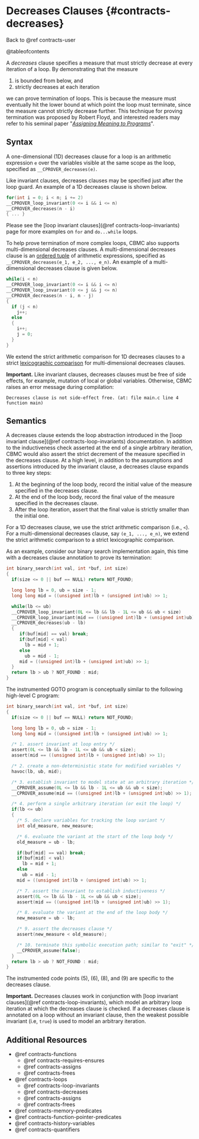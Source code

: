 # Decreases Clauses {#contracts-decreases}

Back to @ref contracts-user

@tableofcontents

A _decreases_ clause specifies a measure that must strictly decrease at every iteration of a loop.
By demonstrating that the measure

1. is bounded from below, and
2. strictly decreases at each iteration

we can prove termination of loops.
This is because the measure must eventually hit the lower bound
at which point the loop must terminate,
since the measure cannot strictly decrease further.
This technique for proving termination was proposed by Robert Floyd,
and interested readers may refer to his seminal paper
"[_Assigning Meaning to Programs_](https://people.eecs.berkeley.edu/~necula/Papers/FloydMeaning.pdf)".

## Syntax

A one-dimensional (1D) decreases clause for a loop is an arithmetic expression `e`
over the variables visible at the same scope as the loop,
specified as `__CPROVER_decreases(e)`.

Like invariant clauses, decreases clauses may be specified just after the loop guard.
An example of a 1D decreases clause is shown below.

```c
for(int i = 0; i < n; i += 2)
__CPROVER_loop_invariant(0 <= i && i <= n)
__CPROVER_decreases(n - i)
{ ... }
```

Please see the [loop invariant clauses](@ref contracts-loop-invariants) page
for more examples on `for` and `do...while` loops.

To help prove termination of more complex loops,
CBMC also supports multi-dimensional decreases clauses.
A multi-dimensional decreases clause is an [ordered tuple](https://en.wikipedia.org/wiki/Tuple)
of arithmetic expressions, specified as `__CPROVER_decreases(e_1, e_2, ..., e_n)`.
An example of a multi-dimensional decreases clause is given below.

```c
while(i < n)
__CPROVER_loop_invariant(0 <= i && i <= n)
__CPROVER_loop_invariant(0 <= j && j <= n)
__CPROVER_decreases(n - i, n - j)
{
  if (j < n)
    j++;
  else
  {
    i++;
    j = 0;
  }
}
```

We extend the strict arithmetic comparison for 1D decreases clauses
to a strict [lexicographic comparison](https://en.wikipedia.org/wiki/Lexicographic_order)
for multi-dimensional decreases clauses.

**Important.**
Like invariant clauses, decreases clauses must be free of side effects,
for example, mutation of local or global variables.
Otherwise, CBMC raises an error message during compilation:
```
Decreases clause is not side-effect free. (at: file main.c line 4 function main) 
```

## Semantics

A decreases clause extends the loop abstraction introduced in the [loop invariant clause](@ref contracts-loop-invariants) documentation.
In addition to the inductiveness check asserted at the end of a single arbitrary iteration,
CBMC would also assert the strict decrement of the measure specified in the decreases clause.
At a high level, in addition to the assumptions and assertions introduced by the invariant clause,
a decreases clause expands to three key steps:
1. At the beginning of the loop body, record the initial value of the measure specified in the decreases clause.
2. At the end of the loop body, record the final value of the measure specified in the decreases clause.
3. After the loop iteration, assert that the final value is strictly smaller than the initial one.

For a 1D decreases clause, we use the strict arithmetic comparison (i.e., `<`).
For a multi-dimensional decreases clause, say `(e_1, ..., e_n)`,
we extend the strict arithmetic comparison to a strict lexicographic comparison.

As an example, consider our binary search implementation again,
this time with a decreases clause annotation to prove its termination:

```c
int binary_search(int val, int *buf, int size)
{
  if(size <= 0 || buf == NULL) return NOT_FOUND;

  long long lb = 0, ub = size - 1;
  long long mid = ((unsigned int)lb + (unsigned int)ub) >> 1;

  while(lb <= ub)
  __CPROVER_loop_invariant(0L <= lb && lb - 1L <= ub && ub < size)
  __CPROVER_loop_invariant(mid == ((unsigned int)lb + (unsigned int)ub) >> 1)
  __CPROVER_decreases(ub - lb)
  {
     if(buf[mid] == val) break;
     if(buf[mid] < val)
       lb = mid + 1;
     else
       ub = mid - 1;
     mid = ((unsigned int)lb + (unsigned int)ub) >> 1;
  }
  return lb > ub ? NOT_FOUND : mid;
}
```

The instrumented GOTO program is conceptually similar to the following high-level C program:

```c
int binary_search(int val, int *buf, int size)
{
  if(size <= 0 || buf == NULL) return NOT_FOUND;

  long long lb = 0, ub = size - 1;
  long long mid = ((unsigned int)lb + (unsigned int)ub) >> 1;

  /* 1. assert invariant at loop entry */
  assert(0L <= lb && lb - 1L <= ub && ub < size);
  assert(mid == ((unsigned int)lb + (unsigned int)ub) >> 1);

  /* 2. create a non-deterministic state for modified variables */
  havoc(lb, ub, mid);

  /* 3. establish invariant to model state at an arbitrary iteration */
  __CPROVER_assume(0L <= lb && lb - 1L <= ub && ub < size);
  __CPROVER_assume(mid == ((unsigned int)lb + (unsigned int)ub) >> 1);

  /* 4. perform a single arbitrary iteration (or exit the loop) */
  if(lb <= ub)
  {
    /* 5. declare variables for tracking the loop variant */
    int old_measure, new_measure;

    /* 6. evaluate the variant at the start of the loop body */
    old_measure = ub - lb;

    if(buf[mid] == val) break;
    if(buf[mid] < val)
      lb = mid + 1;
    else
      ub = mid - 1;
    mid = ((unsigned int)lb + (unsigned int)ub) >> 1;

    /* 7. assert the invariant to establish inductiveness */
    assert(0L <= lb && lb - 1L <= ub && ub < size);
    assert(mid == ((unsigned int)lb + (unsigned int)ub) >> 1);

    /* 8. evaluate the variant at the end of the loop body */
    new_measure = ub - lb;

    /* 9. assert the decreases clause */
    assert(new_measure < old_measure);

    /* 10. terminate this symbolic execution path; similar to "exit" */
    __CPROVER_assume(false);
  }
  return lb > ub ? NOT_FOUND : mid;
}
```

The instrumented code points (5), (6), (8), and (9) are specific to the decreases clause.

**Important.**
Decreases clauses work in conjunction with [loop invariant clauses](@ref contracts-loop-invariants),
which model an arbitrary loop iteration at which the decreases clause is checked.
If a decreases clause is annotated on a loop without an invariant clause,
then the weakest possible invariant (i.e, `true`) is used to model an arbitrary iteration.

## Additional Resources

- @ref contracts-functions
  - @ref contracts-requires-ensures
  - @ref contracts-assigns
  - @ref contracts-frees
- @ref contracts-loops
  - @ref contracts-loop-invariants
  - @ref contracts-decreases
  - @ref contracts-assigns
  - @ref contracts-frees
- @ref contracts-memory-predicates
- @ref contracts-function-pointer-predicates
- @ref contracts-history-variables
- @ref contracts-quantifiers
